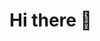 # Hi there 👋

<!--
---

# Oleksandr Miagotin (Software Engineer)

## 📬 Contact Information

* **Email:** [oleksandr.miagotin@gmail.com](mailto:oleksandr.miagotin@gmail.com)
* **GitHub:** [github.com/alex-miagotin](https://github.com/alex-miagotin)
* **LinkedIn:** [linkedin.com/in/alex-miagotin](https://www.linkedin.com/in/alex-miagotin/)
* **Portfolio:** [yourportfolio.com](https://yourportfolio.com)
* **Location:** Remote

---

## 🧠 Summary

Software Engineer specializing in full-stack web development and hardware-software integration. Experienced in designing scalable backend architectures and building responsive frontend interfaces with C++, TypeScript, Electron, and React. Passionate about clean, maintainable code, modern tech stacks, and creating seamless user experiences. Skilled in cross-team collaboration, performance optimization, and delivering test-driven, high-quality software solutions.

---

## Technical skills

* **Programming Languages:** C++, TypeScript, JavaScript, Python, SQL
* **Web Technologies:** NestJS, Next.js, React, Tailwind CSS, HTML, CSS
* **Database Technologies:** PostgreSQL, Drizzle ORM
* **Tools & Frameworks:**
  * **Docker:** Containerization for environment consistency and deployment.
  * **CMake + Conan:** Build and dependency management for C++ projects.
  * **Electron:** Framework for building cross-platform desktop applications.
  * **Unit Testing:** Experience with testing frameworks to ensure high-quality, maintainable code.
  * **Protobuf:** Experience with Protocol Buffers for fast data serialization and communication.
  * **WebSockets:** Used for real-time communication in web and desktop applications.
  * **Git & Version Control:** Proficient in Git for source code management and collaboration.
* **Agile & Project Management:** Jira for task management, Kanban, and Agile methodologies for efficient project workflows.
* **Soft Skills:** Problem-solving, adaptability, collaboration, time management, teamwork, communication

---

## 💼 Work Experience

### **Software Engineer | Full-Stack Web & Hardware Integration | NestJS • TRPC • FastAPI • PostgreSQL • Next.js • Electron • C++ • Protobuf • MQTT**

[DNA Script, Inc.](https://github.com/dna-script-inc) — *May 2025 – Present | Remote*

Built a comprehensive bioinformatics platform for gene design, construct management, and lab automation. Developed a scalable backend with NestJS and TypeScript, frontend in React, and a Linux desktop app in C++ with Electron. Enabled real-time communication using WebSockets, Protobuf, and MQTT.

**Responsibilities:**

* Designed and implemented backend microservices for gene design, construct management, and laboratory workflow automation using **NestJS** and **TypeScript**.
* Developed robust business logic for gene design, including transactional workflows, error handling, and event-driven updates.
* Built and optimized data models and validation schemas for genetic constructs, gene sequences, and oligonucleotide design.
* Integrated with laboratory instruments and external bioinformatics tools, handling data parsing, transformation, and validation.
* Developed a **Linux desktop application in C++**, with **Electron** as the UI layer, enabling user interaction with lab hardware and bioinformatics tools.
* Implemented real-time communication between instruments, desktop, and backend using **WebSockets**, **Protocol Buffers (protobuf)**, and **MQTT** for efficient and reliable messaging.
* Built and maintained frontend components with **React** and **TypeScript**, supporting gene design, construct visualization, and validation feedback.
* Wrote comprehensive **unit and integration tests** across backend, frontend, and desktop layers to ensure high reliability and maintainability.
* Collaborated with multidisciplinary teams to deliver seamless user experiences and support complex scientific workflows.
* Maintained clear documentation and enforced coding standards to support team productivity and future development.

---

### **Software Engineer (C++, TypeScript)**

**Svitla Systems Inc.** — *Jul 2021 – May 2025 | Remote*
**Client:** [DNA Script, Inc.](https://github.com/dna-script-inc)

Developed a hardware-integrated desktop application for laboratory automation workflows using Electron and a C++ backend.

**Technologies:**

* **Languages:** C++, TypeScript, Python, SQL
* **Frameworks & Tools:** NestJS, Electron, React, Tailwind CSS, QT
* **Databases:** PostgreSQL, Drizzle ORM
* **Communication:** WebSockets, Protobuf
* **DevOps:** Docker, CMake, Conan
* **Project Management:** Jira (Agile, Kanban)
* **Testing:** Unit Testing Frameworks
* **Version Control:** Git

**Responsibilities:**

* Developed modules for biological data processing
* Integrated software with DNA synthesis instruments
* Maintained cross-platform Electron apps with React
* Optimized data serialization via Protobuf
* Collaborated with hardware engineers for system integration
* Maintained CI/CD and participated in Agile processes
* Supported and improved Qt application

---

### **Frontend Engineer**

**Svitla Systems Inc.** — *Jan 2021 – Jul 2021 | Remote*
**Client:** [DNA Script, Inc.](https://github.com/dna-script-inc)

**Responsibilities:**

* Built biotech UIs with React
* Refactored frontend architecture for stability and performance
* Participated in Agile development process

---

### **Software Engineer**

**Svitla Systems Inc. (Sphera Project)** — *Jul 2020 – Dec 2020*

* C#, Visual Basic, React.js, MySQL, Azure DevOps

### **Frontend Engineer**

**Svitla Systems Inc. (Alpha FX)** — *Mar 2020 – Jul 2020*

* React.js, TypeScript, RxJS, Material UI, Jenkins

### **Web Developer**

**Tumli** — *Nov 2018 – Dec 2019*

* Laravel, Python, AWS, React, TypeScript, MVVM

### **Frontend Web Developer**

**WpWay** — *Dec 2017 – Oct 2018*

* React.js, Redux, PHP, Webpack

### **Web Developer**

**CloudBuckit** — *2016 – 2017*

* .NET, React.js, Redux, SASS

### **Frontend Developer**

**Itembridge** — *2014 – 2017*

* HTML5, CSS3, JavaScript, jQuery, Gulp

---

## 🎓 Education

### **Diploma of Engineer, Computer Science**

**Lutsk National Technical University** — *2012 – 2015*

* Specialization in C++ and Computer Science

### **Computer Science**

**Wyższa Szkoła Informatyki i Zarządzania w Rzeszowie** — *2010 – 2011*

* C++-focused coursework

---

## 📜 Certifications

* *(Add certifications if applicable)*

---

## 🌍 Languages

* **English:** Professional working proficiency
* **Polish:** Limited working proficiency
* **Russian:** Full professional proficiency
* **Ukrainian:** Native or bilingual proficiency

---

## 🎯 Interests

* Game Development
* Web Security
* IoT Projects
* Low-Level Programming (C/C++)
* Building projects from scratch and experimenting with new ideas

---

> *"I prefer to build only what is truly needed and ensure every piece serves a purpose."*

**alex-miagotin/alex-miagotin** is a ✨ _special_ ✨ repository because its `README.md` (this file) appears on your GitHub profile.

Here are some ideas to get you started:

- 🔭 I’m currently working on ...
- 🌱 I’m currently learning ...
- 👯 I’m looking to collaborate on ...
- 🤔 I’m looking for help with ...
- 💬 Ask me about ...
- 📫 How to reach me: ...
- 😄 Pronouns: ...
- ⚡ Fun fact: ...
-->
